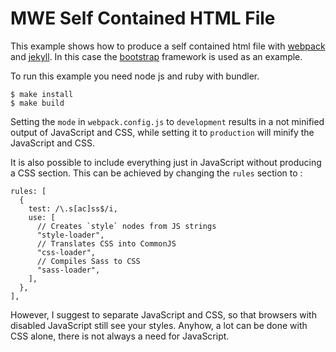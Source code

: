 # MWE Self Contained HTML File

This example shows how to produce a self contained html file with [webpack](https://webpack.js.org/) and [jekyll](https://jekyllrb.com/). In this case the [bootstrap](https://getbootstrap.com/) framework is used as an example.

To run this example you need node js and ruby with bundler.

```
$ make install
$ make build
```

Setting the `mode` in `webpack.config.js` to `development` results in a not minified output of JavaScript and CSS, while setting it to `production` will minify the JavaScript and CSS.

It is also possible to include everything just in JavaScript without producing a CSS section.
This can be achieved by changing the `rules` section to :

```text/javascript
rules: [
  {
    test: /\.s[ac]ss$/i,
    use: [
      // Creates `style` nodes from JS strings
      "style-loader",
      // Translates CSS into CommonJS
      "css-loader",
      // Compiles Sass to CSS
      "sass-loader",
    ],
  },
],
```

However, I suggest to separate JavaScript and CSS, so that browsers with disabled JavaScript still see your styles. Anyhow, a lot can be done with CSS alone, there is not always a need for JavaScript.
